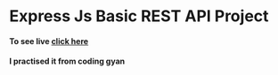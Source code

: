 # Express Js Basic REST API Project

#### To see live [click here](https://express-react-restapi.herokuapp.com/)

#### I practised it from coding gyan

